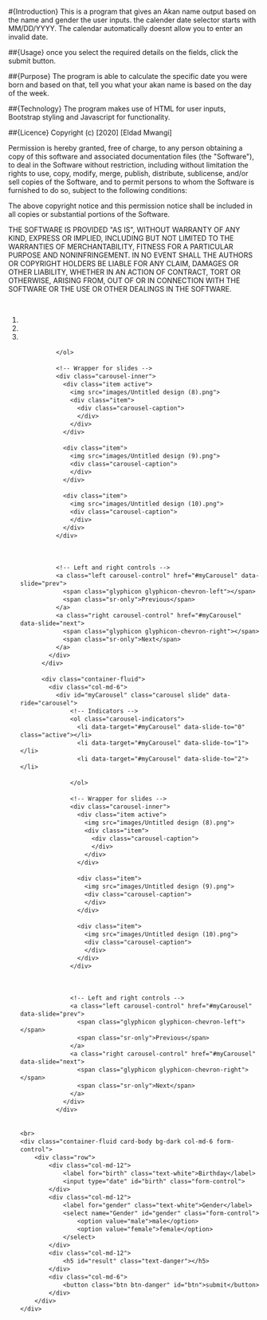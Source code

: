 #{Introduction}
This is a program that gives an Akan name output based on the name and gender the user inputs.
the calender date selector starts with MM/DD/YYYY.
The calendar automatically doesnt allow you to enter an invalid date.

##{Usage}
once you select the required details on the fields, click the submit button.

##{Purpose}
The program is able to calculate the specific date you were born and based on that, tell you what your akan name is based on the day of the week.

##{Technology}
The program makes use of HTML for user inputs, Bootstrap styling and Javascript for functionality.

##{Licence}
Copyright (c) [2020] [Eldad Mwangi]

Permission is hereby granted, free of charge, to any person obtaining a copy
of this software and associated documentation files (the "Software"), to deal
in the Software without restriction, including without limitation the rights
to use, copy, modify, merge, publish, distribute, sublicense, and/or sell
copies of the Software, and to permit persons to whom the Software is
furnished to do so, subject to the following conditions:

The above copyright notice and this permission notice shall be included in all
copies or substantial portions of the Software.

THE SOFTWARE IS PROVIDED "AS IS", WITHOUT WARRANTY OF ANY KIND, EXPRESS OR
IMPLIED, INCLUDING BUT NOT LIMITED TO THE WARRANTIES OF MERCHANTABILITY,
FITNESS FOR A PARTICULAR PURPOSE AND NONINFRINGEMENT. IN NO EVENT SHALL THE
AUTHORS OR COPYRIGHT HOLDERS BE LIABLE FOR ANY CLAIM, DAMAGES OR OTHER
LIABILITY, WHETHER IN AN ACTION OF CONTRACT, TORT OR OTHERWISE, ARISING FROM,
OUT OF OR IN CONNECTION WITH THE SOFTWARE OR THE USE OR OTHER DEALINGS IN THE
SOFTWARE.

<!DOCTYPE html>
<html lang="en">
<head>
    <meta charset="UTF-8">
    <meta name="viewport" content="width=device-width, initial-scale=1.0">
    <link rel="stylesheet" href="css/bootstrap.min.css">
    <title>Date Calculator</title>
    <link href="css/bootstrap.css" rel="stylesheet" type="text/css">
    <link rel="stylesheet" href="css/index.css">
    <!-- Latest compiled and minified CSS -->
<link rel="stylesheet" href="https://maxcdn.bootstrapcdn.com/bootstrap/3.3.7/css/bootstrap.min.css" integrity="sha384-BVYiiSIFeK1dGmJRAkycuHAHRg32OmUcww7on3RYdg4Va+PmSTsz/K68vbdEjh4u" crossorigin="anonymous">

<!-- Optional theme -->
<link rel="stylesheet" href="https://maxcdn.bootstrapcdn.com/bootstrap/3.3.7/css/bootstrap-theme.min.css" integrity="sha384-rHyoN1iRsVXV4nD0JutlnGaslCJuC7uwjduW9SVrLvRYooPp2bWYgmgJQIXwl/Sp" crossorigin="anonymous">
<script src="https://ajax.googleapis.com/ajax/libs/jquery/1.12.4/jquery.min.js"></script>
<!-- Latest compiled and minified JavaScript -->
<script src="https://maxcdn.bootstrapcdn.com/bootstrap/3.3.7/js/bootstrap.min.js" integrity="sha384-Tc5IQib027qvyjSMfHjOMaLkfuWVxZxUPnCJA7l2mCWNIpG9mGCD8wGNIcPD7Txa" crossorigin="anonymous"></script>
   <script src="https://code.jquery.com/jquery-3.5.1.js"
    integrity="sha256-QWo7LDvxbWT2tbbQ97B53yJnYU3WhH/C8ycbRAkjPDc="
    crossorigin="anonymous"></script>
   <link rel="stylesheet" href="https://stackpath.bootstrapcdn.com/font-awesome/4.7.0/css/font-awesome.min.css">
   <script src="js/index.js"></script>
</head>
</head>
<body>
    <br>
    <div class="container-fluid">
        <div class="col-md-6">
          <div id="myCarousel" class="carousel slide" data-ride="carousel">
              <!-- Indicators -->
              <ol class="carousel-indicators">
                <li data-target="#myCarousel" data-slide-to="0" class="active"></li>
                <li data-target="#myCarousel" data-slide-to="1"></li>
                <li data-target="#myCarousel" data-slide-to="2"></li>
                
              </ol>
            
              <!-- Wrapper for slides -->
              <div class="carousel-inner">
                <div class="item active">
                  <img src="images/Untitled design (8).png">
                  <div class="item">
                    <div class="carousel-caption">
                    </div>
                  </div>
                </div>
            
                <div class="item">
                  <img src="images/Untitled design (9).png">
                  <div class="carousel-caption">
                  </div>
                </div>
            
                <div class="item">
                  <img src="images/Untitled design (10).png">
                  <div class="carousel-caption">
                  </div>
                </div>
              </div>

            
            
              <!-- Left and right controls -->
              <a class="left carousel-control" href="#myCarousel" data-slide="prev">
                <span class="glyphicon glyphicon-chevron-left"></span>
                <span class="sr-only">Previous</span>
              </a>
              <a class="right carousel-control" href="#myCarousel" data-slide="next">
                <span class="glyphicon glyphicon-chevron-right"></span>
                <span class="sr-only">Next</span>
              </a>
            </div>
          </div>

          <div class="container-fluid">
            <div class="col-md-6">
              <div id="myCarousel" class="carousel slide" data-ride="carousel">
                  <!-- Indicators -->
                  <ol class="carousel-indicators">
                    <li data-target="#myCarousel" data-slide-to="0" class="active"></li>
                    <li data-target="#myCarousel" data-slide-to="1"></li>
                    <li data-target="#myCarousel" data-slide-to="2"></li>
                    
                  </ol>
                
                  <!-- Wrapper for slides -->
                  <div class="carousel-inner">
                    <div class="item active">
                      <img src="images/Untitled design (8).png">
                      <div class="item">
                        <div class="carousel-caption">
                        </div>
                      </div>
                    </div>
                
                    <div class="item">
                      <img src="images/Untitled design (9).png">
                      <div class="carousel-caption">
                      </div>
                    </div>
                
                    <div class="item">
                      <img src="images/Untitled design (10).png">
                      <div class="carousel-caption">
                      </div>
                    </div>
                  </div>
    
                
                
                  <!-- Left and right controls -->
                  <a class="left carousel-control" href="#myCarousel" data-slide="prev">
                    <span class="glyphicon glyphicon-chevron-left"></span>
                    <span class="sr-only">Previous</span>
                  </a>
                  <a class="right carousel-control" href="#myCarousel" data-slide="next">
                    <span class="glyphicon glyphicon-chevron-right"></span>
                    <span class="sr-only">Next</span>
                  </a>
                </div>
              </div>


    <br>
    <div class="container-fluid card-body bg-dark col-md-6 form-control">
        <div class="row">
            <div class="col-md-12">
                <label for="birth" class="text-white">Birthday</label>
                <input type="date" id="birth" class="form-control">
            </div>
            <div class="col-md-12">
                <label for="gender" class="text-white">Gender</label>
                <select name="Gender" id="gender" class="form-control">
                    <option value="male">male</option>
                    <option value="female">female</option>
                </select>
            </div>
            <div class="col-md-12">
                <h5 id="result" class="text-danger"></h5>
            </div>
            <div class="col-md-6">
                <button class="btn btn-danger" id="btn">submit</button>
            </div>
        </div>
    </div>
</body>
<script src="js/index.js"></script>
</html>
